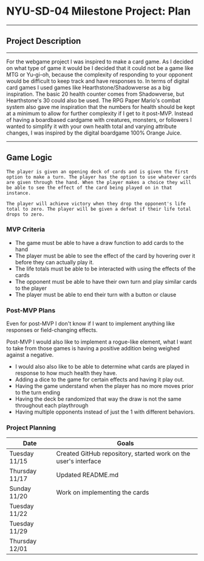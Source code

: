 # NYU-SD-04 Milestone Project: Plan
---

## Project Description
---

For the webgame project I was inspired to make a card game. As I decided on what type of game it would be I decided that it could not be a game like MTG or Yu-gi-oh, because the complexity of responding to your opponent would be difficult to keep track and have responses to. In terms of digital card games I used games like Hearthstone/Shadowverse as a big inspiration. The basic 20 health counter comes from Shadowverse, but Hearthstone's 30 could also be used. The RPG Paper Mario's combat system also gave me inspiration that the numbers for health should be kept at a minimum to allow for further complexity if I get to it post-MVP. Instead of having a boardbased cardgame with creatures, monsters, or followers I wanted to simplify it with your own health total and varying attribute changes, I was inspired by the digital boardgame 100% Orange Juice. 

---
## Game Logic

```
The player is given an opening deck of cards and is given the first option to make a turn. The player has the option to use whatever cards are given through the hand. When the player makes a choice they will be able to see the effect of the card being played on in that instance.

The player will achieve victory when they drop the opponent's life total to zero. The player will be given a defeat if their life total drops to zero.
```
### MVP Criteria

- The game must be able to have a draw function to add cards to the hand
- The player must be able to see the effect of the card by hovering over it before they can actually play it.
- The life totals must be able to be interacted with using the effects of the cards
- The opponent must be able to have their own turn and play similar cards to the player
- The player must be able to end their turn with a button or clause

### Post-MVP Plans

Even for post-MVP I don't know if I want to implement anything like responses or field-changing effects.

Post-MVP I would also like to implement a rogue-like element, what I want to take from those games is having a positive addition being weighed against a negative.

- I would also also like to be able to determine what cards are played in response to how much health they have.
- Adding a dice to the game for certain effects and having it play out.
- Having the game understand when the player has no more moves prior to the turn ending
- Having the deck be randomized that way the draw is not the same throughout each playthrough
- Having multiple opponents instead of just the 1 with different behaviors.

### Project Planning

| Date | Goals | 
| --- | --- |
| Tuesday 11/15 | Created GitHub repository, started work on the user's interface |
| Thursday 11/17 | Updated README.md |
| Sunday 11/20 | Work on implementing the cards |
| Tuesday 11/22 | |
| Tuesday 11/29 | |
| Thursday 12/01 | |
